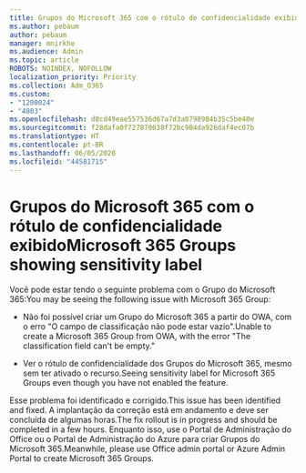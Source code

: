 ```yaml
---
title: Grupos do Microsoft 365 com o rótulo de confidencialidade exibido
ms.author: pebaum
author: pebaum
manager: mnirkhe
ms.audience: Admin
ms.topic: article
ROBOTS: NOINDEX, NOFOLLOW
localization_priority: Priority
ms.collection: Adm_O365
ms.custom:
- "1200024"
- "4803"
ms.openlocfilehash: d8cd49eae557536d67a7d3a0798984b35c5be40e
ms.sourcegitcommit: f28dafa0f727870038f72bc904da926daf4ec07b
ms.translationtype: HT
ms.contentlocale: pt-BR
ms.lasthandoff: 06/05/2020
ms.locfileid: "44581715"
---
```

# <a name="microsoft-365-groups-showing-sensitivity-label"></a><span data-ttu-id="1e068-102">Grupos do Microsoft 365 com o rótulo de confidencialidade exibido</span><span class="sxs-lookup"><span data-stu-id="1e068-102">Microsoft 365 Groups showing sensitivity label</span></span>

<span data-ttu-id="1e068-103">Você pode estar tendo o seguinte problema com o Grupo do Microsoft 365:</span><span class="sxs-lookup"><span data-stu-id="1e068-103">You may be seeing the following issue with Microsoft 365 Group:</span></span>

- <span data-ttu-id="1e068-104">Não foi possível criar um Grupo do Microsoft 365 a partir do OWA, com o erro "O campo de classificação não pode estar vazio".</span><span class="sxs-lookup"><span data-stu-id="1e068-104">Unable to create a Microsoft 365 Group from OWA, with the error "The classification field can't be empty."</span></span>

- <span data-ttu-id="1e068-105">Ver o rótulo de confidencialidade dos Grupos do Microsoft 365, mesmo sem ter ativado o recurso.</span><span class="sxs-lookup"><span data-stu-id="1e068-105">Seeing sensitivity label for Microsoft 365 Groups even though you have not enabled the feature.</span></span>

<span data-ttu-id="1e068-106">Esse problema foi identificado e corrigido.</span><span class="sxs-lookup"><span data-stu-id="1e068-106">This issue has been identified and fixed.</span></span> <span data-ttu-id="1e068-107">A implantação da correção está em andamento e deve ser concluída de algumas horas.</span><span class="sxs-lookup"><span data-stu-id="1e068-107">The fix rollout is in progress and should be completed in a few hours.</span></span> <span data-ttu-id="1e068-108">Enquanto isso, use o Portal de Administração do Office ou o Portal de Administração do Azure para criar Grupos do Microsoft 365.</span><span class="sxs-lookup"><span data-stu-id="1e068-108">Meanwhile, please use Office admin portal or Azure Admin Portal to create Microsoft 365 Groups.</span></span>  
